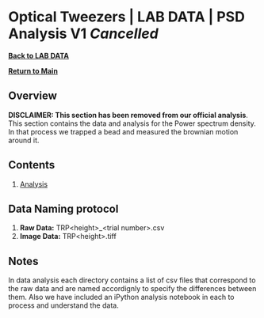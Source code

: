 # Optical Tweezers | LAB DATA | PSD Analysis V1 *Cancelled*
**[Back to LAB DATA](https://github.com/PanosEconomou/advanced-lab/tree/main/1.Optical-Tweezers/3.Lab-Data)**

**[Return to Main](https://github.com/PanosEconomou/advanced-lab)**

## Overview
**DISCLAIMER: This section has been removed from our official analysis**. This section contains the data and analysis for the Power spectrum density. In that process we trapped a bead and measured the brownian motion around it. 

## Contents
1. [Analysis](https://github.com/PanosEconomou/advanced-lab/blob/main/1.Optical-Tweezers/3.Lab-Data/2.TWEEZERS__Feb-08-2021__18-26-29/1.ANALYSIS.ipynb)

## Data Naming protocol
1. **Raw Data:** TRP\<height\>\_\<trial number\>\.csv
2. **Image Data:** TRP<height\>.tiff

## Notes
In data analysis each directory contains a list of csv files that correspond to the raw data and are named accordignly to specify the differences between them. Also we have included an iPython analysis notebook in each to process and understand the data.

